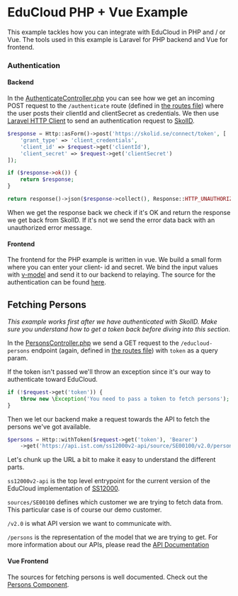# EduCloud PHP + Vue Example
This example tackles how you can integrate with EduCloud in PHP and / or Vue.
The tools used in this example is Laravel for PHP backend and Vue for frontend.

### Authentication
#### Backend
In the [AuthenticateController.php](./php-example/app/Http/Controllers/AuthenticateController.php) you can see how we get an incoming POST request to the `/authenticate` route (defined in [the routes file](./php-example/routes/web.php)) where the user posts their clientId and clientSecret as credentials.
We then use [Laravel HTTP Client](https://laravel.com/docs/8.x/http-client) to send an authentication request to [SkolID](https://skolid.se/).

```php
$response = Http::asForm()->post('https://skolid.se/connect/token', [
    'grant_type' => 'client_credentials',
    'client_id' => $request->get('clientId'),
    'client_secret' => $request->get('clientSecret')
]);

if ($response->ok()) {
    return $response;
}

return response()->json($response->collect(), Response::HTTP_UNAUTHORIZED);
```
When we get the response back we check if it's OK and return the response we get back from SkolID. If it's not we send the error data back with an unauthorized error message.

#### Frontend
The frontend for the PHP example is written in vue. We build a small form where you can enter your client- id and secret. We bind the input values with [v-model](https://vuejs.org/v2/guide/forms.html) and send it to our backend to relaying.
The source for the authentication can be found [here](./php-example/resources/js/Components/Authentication.vue).

## Fetching Persons
_This example works first after we have authenticated with SkolID. Make sure you understand how to get a token back before diving into this section._

In the [PersonsController.php](./php-example/app/Http/Controllers/EduCloud/PersonsController.php) we send a GET request to the `/educloud-persons` endpoint (again, defined in [the routes file](./php-example/routes/web.php)) with `token` as a query param.

If the token isn't passed we'll throw an exception since it's our way to authenticate toward EduCloud.
```php
if (!$request->get('token')) {
    throw new \Exception('You need to pass a token to fetch persons');
}
```
Then we let our backend make a request towards the API to fetch the persons we've got available.
```php
$persons = Http::withToken($request->get('token'), 'Bearer')
    ->get('https://api.ist.com/ss12000v2-api/source/SE00100/v2.0/persons');
```
Let's chunk up the URL a bit to make it easy to understand the different parts.

`ss12000v2-api` is the top level entrypoint for the current version of the EduCloud implementation of [SS12000](https://www.sis.se/produkter/informationsteknik-kontorsutrustning/ittillampningar/ittillampningar-inom-utbildning/ss-120002020/).

`sources/SE00100` defines which customer we are trying to fetch data from. This particular case is of course our demo customer.

`/v2.0` is what API version we want to communicate with.

`/persons` is the representation of the model that we are trying to get. For more information about our APIs, please read the [API Documentation](https://api.ist.com/ss12000v2-api/)

#### Vue Frontend
The sources for fetching persons is well documented. Check out the [Persons Component](php-example/resources/js/Components/Persons.vue).